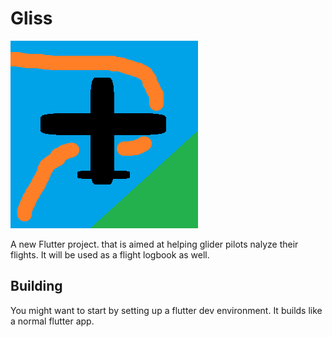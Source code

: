 # Gliss

![logo](images/logo.png)

A new Flutter project. that is aimed at helping glider pilots nalyze their flights. It will be used
as a flight logbook as well.


## Building

You might want to start by setting up a flutter dev environment. It builds like a normal flutter app.
